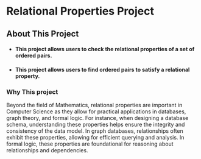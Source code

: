 
# Relational Properties Project


## About This Project
* #### This project allows users to check the relational properties of a set of ordered pairs.

* #### This project allows users to find ordered pairs to satisfy a relational property.



### Why This project
Beyond the field of Mathematics, relational properties are important in Computer Science as they allow for practical applications in databases, graph theory, and formal logic. For instance, when designing a database schema, understanding these properties helps ensure the integrity and consistency of the data model. In graph databases, relationships often exhibit these properties, allowing for efficient querying and analysis. In formal logic, these properties are foundational for reasoning about relationships and dependencies.



